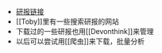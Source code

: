 - [研报链接](https://www.fxbaogao.com/?stop=1)
- [[Toby]]里有一些搜索研报的网站
- 下载过的一些研报也用[[Devonthink]]来管理
- 以后可以尝试用[[爬虫]]来下载，批量分析
